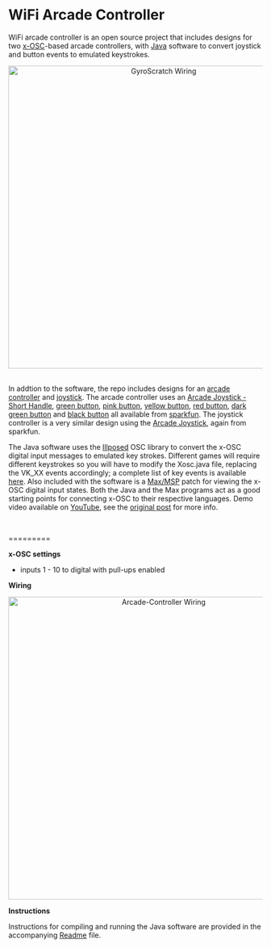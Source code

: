WiFi Arcade Controller
======================

WiFi arcade controller is an open source project that includes designs for two [x-OSC](http://www.x-io.co.uk/x-osc/)-based arcade controllers, with [Java](http://www.java.com/en/) software to convert joystick and button events to emulated keystrokes.  

<div align="center">
<img src="https://raw.github.com/xioTechnologies/WiFi-Arcade-Controller/master/Arcade%20Controller/Arcade%20Controller.jpg" alt="GyroScratch Wiring" style="width: 600px;"/>
</div>
</br>

In addtion to the software, the repo includes designs for an <a href="https://github.com/xioTechnologies/WiFi-Arcade-Controller/blob/master/Arcade%20Controller/Arcade%20Controller.jpg" target="blank">arcade controller</a> and <a href="https://github.com/xioTechnologies/WiFi-Arcade-Controller/blob/master/Joystick/Joystick.jpg" target="blank">joystick</a>. The arcade controller uses an  <a href="https://www.sparkfun.com/products/9182" target="blank" > Arcade Joystick - Short Handle</a>, <a href="https://www.sparkfun.com/products/9179" target="blank" > green button</a>, <a href="https://www.sparkfun.com/products/9177" target="blank" > pink button</a>, <a href="https://www.sparkfun.com/products/9180" target="blank" > yellow button</a>, <a href="https://www.sparkfun.com/products/9336" target="blank" > red button</a>, <a href="https://www.sparkfun.com/products/9341" target="blank" > dark green button</a> and <a href="https://www.sparkfun.com/products/9339" target="blank" > black button</a> all available from <a href="https://www.sparkfun.com/" target="blank" >sparkfun</a>. The joystick controller is a very similar design using the <a href="https://www.sparkfun.com/products/9136" target="blank" > Arcade Joystick</a>, again from sparkfun. 

The Java software uses the <a href="http://www.illposed.com/software/javaosc.html" target="blank" >Illposed</a> OSC library to convert the x-OSC digital input messages to emulated key strokes. Different games will require different keystrokes so you will have to modify the Xosc.java file, replacing the VK_XX events accordingly; a complete list of key events is available <a href="http://download.java.net/jdk8/docs/api/java/awt/event/KeyEvent.html" target="blank" >here</a>. Also included with the software is a <a href="http://cycling74.com/products/max/" target="blank">Max/MSP</a> patch for viewing the x-OSC digital input states. Both the Java and the Max programs act as a good starting points for connecting x-OSC to their respective languages. Demo video available on [YouTube](http://www.youtube.com/watch?v=TtZ6ahxkCSI), see the [original post](http://www.x-io.co.uk/wifi-arcade-controller/) for more info.

</br>

=========

**x-OSC settings**

* inputs 1 - 10 to digital with pull-ups enabled

**Wiring**
<div align="center">
<img src="http://www.x-io.co.uk/wordpress/wp-content/uploads/2013/09/WiFi-Arcade-Controller-Wiring.png" alt="Arcade-Controller Wiring" style="width: 600px;"/>
</div>


**Instructions** 

Instructions for compiling and running the Java software are provided in the accompanying <a href="https://raw.github.com/xioTechnologies/WiFi-Arcade-Controller/master/Keyboard%20Emulation/Readme.txt" target="blank" > Readme</a> file.

